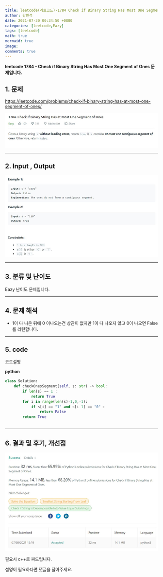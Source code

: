 ```yaml
---
title: leetcode(리트코드)-1784 Check if Binary String Has Most One Segment of Ones(PYTHON)
author: 강민석
date: 2021-07-30 00:34:50 +0800
categories: [leetcode,Eazy]
tags: [leetcode]
math: true
mermaid: true
image: 
comments: true
---
```


**leetcode 1784 - Check if Binary String Has Most One Segment of Ones  문제입니다.**

## 1. 문제
<https://leetcode.com/problems/check-if-binary-string-has-at-most-one-segment-of-ones/> 

![](/assets/img/sample/leetcode/1784/Problem.JPG)

-----  

## 2. Input , Output

![](/assets/img/sample/leetcode/1784/input.JPG)  


-----  

## 3. 분류 및 난이도

Eazy 난이도 문제입니다.  


-----  

## 4. 문제 해석

- 1이 다 나온 뒤에 0 이나오는건 상관이 없지만 1이 다 나오지 않고 0이 나오면 False를 리턴합니다.


-----  

## 5. code  

코드설명


**python**

```python
class Solution:
    def checkOnesSegment(self, s: str) -> bool:
        if len(s) == 1 :
            return True
        for i in range(len(s)-1,0,-1):
            if s[i] == "1" and s[i-1] == "0" :
                return False
        return True   
                               
```


-----

## 6. 결과 및 후기, 개선점



![](/assets/img/sample/leetcode/1784/result.JPG)  


필요시 c++로 짜드립니다.

설명이 필요하다면 댓글을 달아주세요.


